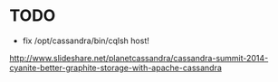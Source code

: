 # TODO
- fix /opt/cassandra/bin/cqlsh host!

http://www.slideshare.net/planetcassandra/cassandra-summit-2014-cyanite-better-graphite-storage-with-apache-cassandra
